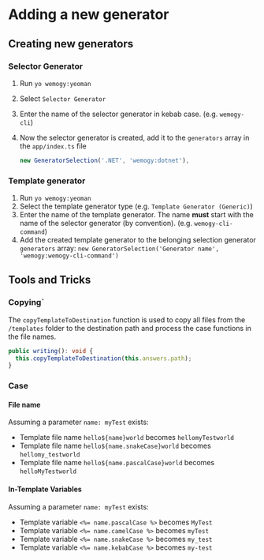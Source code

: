 # Adding a new generator


## Creating new generators

### Selector Generator

1. Run `yo wemogy:yeoman`
1. Select `Selector Generator`
1. Enter the name of the selector generator in kebab case. (e.g. `wemogy-cli`)
1. Now the selector generator is created, add it to the `generators` array in the `app/index.ts` file

    ```typescript
    new GeneratorSelection('.NET', 'wemogy:dotnet'),
    ```

### Template generator

1. Run `yo wemogy:yeoman`
1. Select the template generator type (e.g. `Template Generator (Generic)`)
1. Enter the name of the template generator. The name **must** start with the name of the selector generator (by convention). (e.g. `wemogy-cli-command`)
1. Add the created template generator to the belonging selection generator `generators` array: `new GeneratorSelection('Generator name', 'wemogy:wemogy-cli-command')`

## Tools and Tricks

### Copying`

The `copyTemplateToDestination` function is used to copy all files from the `/templates` folder to the destination path and process the case functions in the file names.

```typescript
public writing(): void {
  this.copyTemplateToDestination(this.answers.path);
}
```

### Case

#### File name

Assuming a parameter `name: myTest` exists:

- Template file name `hello${name}world` becomes `hellomyTestworld`
- Template file name `hello${name.snakeCase}world` becomes `hellomy_testworld`
- Template file name `hello${name.pascalCase}world` becomes `helloMyTestworld`

#### In-Template Variables

Assuming a parameter `name: myTest` exists:

- Template variable `<%= name.pascalCase %>` becomes `MyTest`
- Template variable `<%= name.camelCase %>` becomes `myTest`
- Template variable `<%= name.snakeCase %>` becomes `my_test`
- Template variable `<%= name.kebabCase %>` becomes `my-test`
